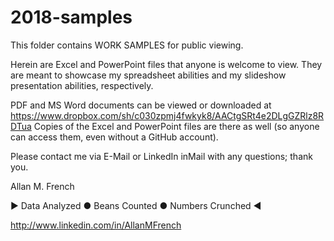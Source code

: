 # 2018-samples
This folder contains WORK SAMPLES for public viewing.

Herein are Excel and PowerPoint files that anyone is welcome to view.  They are meant to showcase my spreadsheet abilities and my slideshow presentation abilities, respectively.

PDF and MS Word documents can be viewed or downloaded at 
<https://www.dropbox.com/sh/c030zpmj4fwkyk8/AACtgSRt4e2DLgGZRlz8RDTua>
Copies of the Excel and PowerPoint files are there as well (so anyone can access them, even without a GitHub account).

Please contact me via E-Mail or LinkedIn inMail with any questions; thank you.


Allan M. French

▶ Data Analyzed ● Beans Counted ● Numbers Crunched ◀

<http://www.linkedin.com/in/AllanMFrench>
